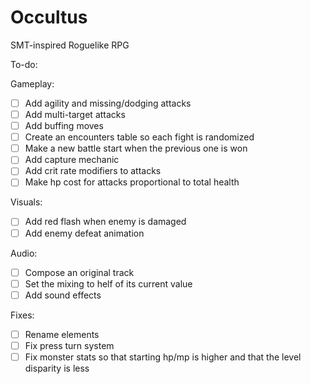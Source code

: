 # Occultus
SMT-inspired Roguelike RPG

To-do:

Gameplay:
- [ ] Add agility and missing/dodging attacks
- [ ] Add multi-target attacks
- [ ] Add buffing moves
- [ ] Create an encounters table so each fight is randomized
- [ ] Make a new battle start when the previous one is won
- [ ] Add capture mechanic
- [ ] Add crit rate modifiers to attacks
- [ ] Make hp cost for attacks proportional to total health

Visuals:
- [ ] Add red flash when enemy is damaged
- [ ] Add enemy defeat animation

Audio:
- [ ] Compose an original track
- [ ] Set the mixing to helf of its current value
- [ ] Add sound effects

Fixes:
- [ ] Rename elements
- [ ] Fix press turn system
- [ ] Fix monster stats so that starting hp/mp is higher and that the level disparity is less
